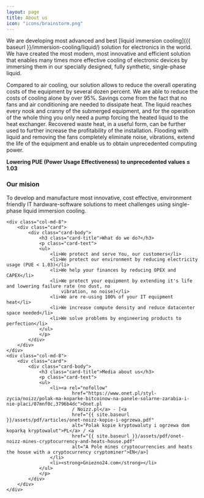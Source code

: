 ```yaml
---
layout: page
title: About us
icon: "icons/brainstorm.png"
---
```

We are developing most advanced and best [liquid immersion cooling]({{ baseurl }}/immersion-cooling/liquid/) solution
for electronics in the world. We have created the most modern, most innovative and efficient solution that enables many
times more effective cooling of electronic devices by immersing them in our specially designed, fully synthetic,
single-phase liquid.

Compared to air cooling, our solution allows to reduce the overall operating costs of the equipment by several dozen
percent. We are able to reduce the costs of cooling alone by over 95%. Savings come from the fact that no fans and air
conditioning are needed to dissipate heat. The liquid reaches every nook and cranny of the submerged equipment, and for
the operation of the whole thing you only need a pump forcing the heated liquid to the heat exchanger. Recovered waste
heat, in a useful form, can be further used to further increase the profitability of the installation. Flooding with
liquid and removing the fans completely eliminate noise, vibrations, extend the life of the equipment and enable us to
obtain unprecedented computing power.

**Lowering PUE (Power Usage Effectiveness) to unprecedented values ≤ 1.03**

<div class="row justify-content-md-center">
    <div class="col-md-8">
        <div class="card">
            <div class="card-body">
                <h3 class="card-title">Our mision</h3>
                <p class="card-text">To develop and manufacture most innovative, cost effective, environment friendly IT
                    hardware-software solutions to meet
                    challenges using single-phase liquid immersion cooling.</p>
            </div>
        </div>
    </div>

    <div class="col-md-8">
        <div class="card">
            <div class="card-body">
                <h3 class="card-title">What do we do?</h3>
                <p class="card-text">
                <ul>
                    <li>We protect and serve You, our customers</li>
                    <li>We protect our environment by reducing electricity usage (PUE < 1.03)</li>
                    <li>We help your finances by reducing OPEX and CAPEX</li>
                    <li>We protect your equipment by extending it's life and lowering failure rate (no dust, no
                        vibration, no noise)</li>
                    <li>We are re-using 100% of your IT equipment heat</li>
                    <li>We increase compute density and reduce datacenter space needed</li>
                    <li>We solve problems by engineering products to perfection</li>
                </ul>
                </p>
            </div>
        </div>
    </div>
    <div class="col-md-8">
        <div class="card">
            <div class="card-body">
                <h3 class="card-title">Media about us</h3>
                <p class="card-text">
                <ul>
                    <li><a rel="nofollow"
                            href="https://www.onet.pl/styl-zycia/noizz/polak-ma-koparke-bitcoinow-na-panele-solarne-zarabia-i-nie-placi/07mnf0c,3796b4dc">Onet.pl
                            / Noizz.pl</a> - [<a
                            href="{{ site.baseurl }}/assets/pdf/articles/onet-noizz-kopie-i-ogrzewa.pdf"
                            alt="Polak kopie kryptowaluty i ogrzewa dom koparką kryptowalut">PL</a> / <a
                            href="{{ site.baseurl }}/assets/pdf/onet-noizz-mines-cryptocurrency-and-heats-house.pdf"
                            alt="A Pole mines cryptocurrencies and heats the house with a cryptocurrency cryptominer">EN</a>]
                    </li>
                    <li><strong>Gniezno24.com</strong></li>
                </ul>
                </p>
            </div>
        </div>
    </div>
</div>